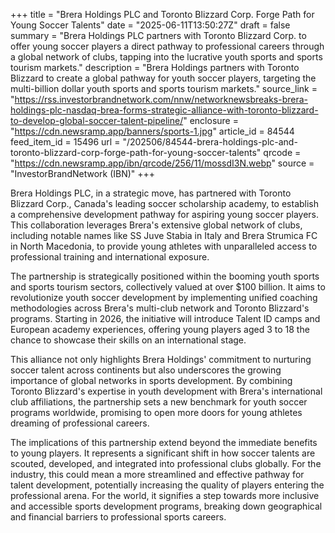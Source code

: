 +++
title = "Brera Holdings PLC and Toronto Blizzard Corp. Forge Path for Young Soccer Talents"
date = "2025-06-11T13:50:27Z"
draft = false
summary = "Brera Holdings PLC partners with Toronto Blizzard Corp. to offer young soccer players a direct pathway to professional careers through a global network of clubs, tapping into the lucrative youth sports and sports tourism markets."
description = "Brera Holdings partners with Toronto Blizzard to create a global pathway for youth soccer players, targeting the multi-billion dollar youth sports and sports tourism markets."
source_link = "https://rss.investorbrandnetwork.com/nnw/networknewsbreaks-brera-holdings-plc-nasdaq-brea-forms-strategic-alliance-with-toronto-blizzard-to-develop-global-soccer-talent-pipeline/"
enclosure = "https://cdn.newsramp.app/banners/sports-1.jpg"
article_id = 84544
feed_item_id = 15496
url = "/202506/84544-brera-holdings-plc-and-toronto-blizzard-corp-forge-path-for-young-soccer-talents"
qrcode = "https://cdn.newsramp.app/ibn/qrcode/256/11/mossdI3N.webp"
source = "InvestorBrandNetwork (IBN)"
+++

<p>Brera Holdings PLC, in a strategic move, has partnered with Toronto Blizzard Corp., Canada's leading soccer scholarship academy, to establish a comprehensive development pathway for aspiring young soccer players. This collaboration leverages Brera's extensive global network of clubs, including notable names like SS Juve Stabia in Italy and Brera Strumica FC in North Macedonia, to provide young athletes with unparalleled access to professional training and international exposure.</p><p>The partnership is strategically positioned within the booming youth sports and sports tourism sectors, collectively valued at over $100 billion. It aims to revolutionize youth soccer development by implementing unified coaching methodologies across Brera's multi-club network and Toronto Blizzard's programs. Starting in 2026, the initiative will introduce Talent ID camps and European academy experiences, offering young players aged 3 to 18 the chance to showcase their skills on an international stage.</p><p>This alliance not only highlights Brera Holdings' commitment to nurturing soccer talent across continents but also underscores the growing importance of global networks in sports development. By combining Toronto Blizzard's expertise in youth development with Brera's international club affiliations, the partnership sets a new benchmark for youth soccer programs worldwide, promising to open more doors for young athletes dreaming of professional careers.</p><p>The implications of this partnership extend beyond the immediate benefits to young players. It represents a significant shift in how soccer talents are scouted, developed, and integrated into professional clubs globally. For the industry, this could mean a more streamlined and effective pathway for talent development, potentially increasing the quality of players entering the professional arena. For the world, it signifies a step towards more inclusive and accessible sports development programs, breaking down geographical and financial barriers to professional sports careers.</p>